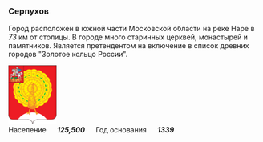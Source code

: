 <!--2021-10-23 23:26:17-->
### Серпухов
Город расположен в южной части Московской области на реке Наре в *73* км от столицы.
В городе много старинных церквей, монастырей и памятников. 
Является претендентом на включение в список древних городов "Золотое кольцо России".

<img src="Serpukhov.svg" width="96px"><br>
Население &emsp; ***125,500*** &emsp;
Год&nbsp;основания &emsp; ***1339***